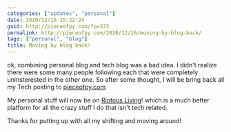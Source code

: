 ```yaml
---
categories: ["updates", "personal"]
date: 2010/12/16 15:22:24
guid: http://pieceofpy.com/?p=373
permalink: http://pieceofpy.com/2010/12/16/moving-by-blog-back/
tags: ["personal", "blog"]
title: Moving by blog back!
---
```

ok, combining personal blog and tech blog was a bad idea. I didn't realize there were some many people following each that were completely uninsterested in the other one. So after some thought, I will be bring back all my Tech posting to <a href="http://pieceofpy.com">pieceofpy.com</a>

My personal stuff will now be on <a href="http://riotousliving.com">Riotous Living</a>! which is a much better platform for all the crazy stuff I do that isn't tech related.

Thanks for putting up with all my shifting and moving around!
